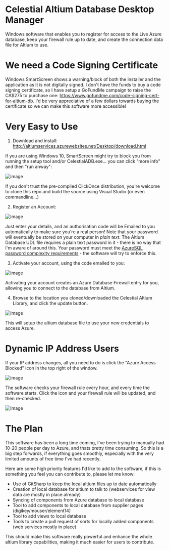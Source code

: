 # Celestial Altium Database Desktop Manager
Windows software that enables you to register for access to the Live Azure database, keep your firewall rule up to date, and create the connection data file for Altium to use.

# We need a Code Signing Certificate
Windows SmartScreen shows a warning/block of both the installer and the application as it is not digitally signed. I don't have the funds to buy a code signing certificate, so I have setup a GoFundMe campaign to raise the CA$275 to purchase one: https://www.gofundme.com/code-signing-cert-for-altium-db. I'd be very appreciative of a few dollars towards buying the certificate so we can make this software more accessible!

# Very Easy to Use
1. Download and install: http://altiumservices.azurewebsites.net/Desktop/download.html

If you are using Windows 10, SmartScreen might try to block you from running the setup tool and/or CelestialADB.exe... you can click "more info" and then "run anway":

![image](https://cloud.githubusercontent.com/assets/1425724/25770655/81ce8dfa-31f8-11e7-882a-9c0379c3b375.png)

If you don't trust the pre-compiled ClickOnce distribution, you're welcome to clone this repo and build the source using Visual Studio (or even commandline...)

2. Register an Account:

![image](https://cloud.githubusercontent.com/assets/1425724/25770493/1be0c16a-31f4-11e7-9032-3cdaa514beed.png)

Just enter your details, and an authorisation code will be Emailed to you automatically to make sure you're a real person! Note that your password will eventually be stored on your computer in *plain text*. The Altium Database UDL file requires a plain text password in it - there is no way that I'm aware of around this. Your password must meet the [AzureSQL password complexity requirements](https://docs.microsoft.com/en-us/sql/relational-databases/security/password-policy) - the software will try to enforce this.

3. Activate your account, using the code emailed to you:

![image](https://cloud.githubusercontent.com/assets/1425724/25770514/a557f68e-31f4-11e7-8ac6-78db17f99eac.png)

Activating your account creates an Azure Database Firewall entry for you, allowing you to connect to the database from Altium.

4. Browse to the location you cloned/downloaded the Celestial Altium Library, and click the update button.

![image](https://cloud.githubusercontent.com/assets/1425724/25770496/2dbde48a-31f4-11e7-91f1-98d371d4907a.png)

This will setup the altium database file to use your new credentials to access Azure.

# Dynamic IP Address Users
If your IP address changes, all you need to do is click the "Azure Access Blocked" icon in the top right of the window.

![image](https://cloud.githubusercontent.com/assets/1425724/25770555/9a7f2f24-31f5-11e7-8874-f92809036f99.png)

The software checks your firewall rule every hour, and every time the software starts. Click the icon and your firewall rule will be updated, and then re-checked.

![image](https://cloud.githubusercontent.com/assets/1425724/25770571/d5323f44-31f5-11e7-928c-c001f508b511.png)


# The Plan
This software has been a long time coming, I've been trying to manually had 10-20 people per day to Azure, and thats pretty time consuming. So this is a big step forwards, if everything goes smoothly, especially with the very limited amounts of free time I've had recently.

Here are some high priority features I'd like to add to the software, if this is something you feel you can contribute to, please let me know:
* Use of GitSharp to keep the local altium files up to date automatically
* Creation of local database for altium to talk to (webservices for view data are mostly in place already)
* Syncing of components from Azure database to local database
* Tool to add components to local database from supplier pages (digikey/mouser/element14)
* Tool to add views to local database
* Tools to create a pull request of sorts for locally added components (web services mostly in place)

This should make this software really powerful and enhance the whole altium library capabilities, making it much easier for users to contribute.
